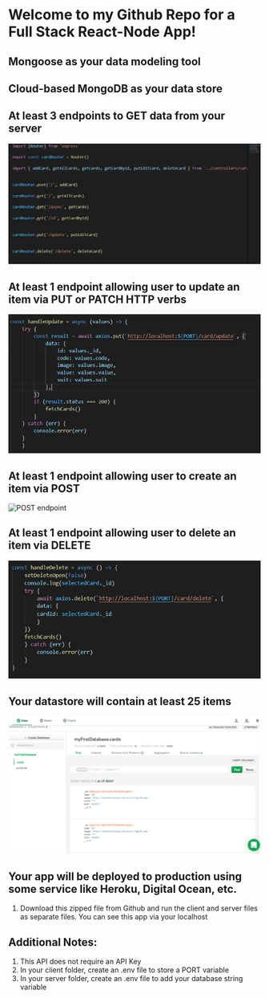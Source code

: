 # Welcome to my Github Repo for a Full Stack React-Node App!

## Mongoose as your data modeling tool


## Cloud-based MongoDB as your data store


## At least 3 endpoints to GET data from your server

![GET Data from Server](images/3getendpoints.PNG)


## At least 1 endpoint allowing user to update an item via PUT or PATCH HTTP verbs

![PUT endpoint](images/putrequest.PNG)


## At least 1 endpoint allowing user to create an item via POST


![POST endpoint](images/postrequest.PNG)

## At least 1 endpoint allowing user to delete an item via DELETE

![DELETE endpoint](images/deleteendpoint.PNG)


## Your datastore will contain at least 25 items

![DELETE endpoint](images/databaseImage.PNG)


## Your app will be deployed to production using some service like Heroku, Digital Ocean, etc.

1. Download this zipped file from Github and run the client and server files as separate files. You can see this app via your localhost


## Additional Notes: 
1. This API does not require an API Key 
2. In your client folder, create an .env file to store a PORT variable
3. In your server folder, create an .env file to add your database string variable 
